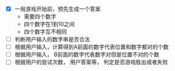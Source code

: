  - [x] 一局游戏开始前，预先生成一个答案
    * 需要四个数字
    * 四个数字在1到10之间
    * 四个数字互不相同
 - [ ] 判断用户输入的数字串是否合法
 - [ ] 根据用户输入，计算得到A前面的数字代表位置和数字都对的个数
 - [ ] 根据用户输入， B前面的数字代表数字对但是位置不对的个数
 - [ ] 根据用户的尝试次数， 用户答案等， 判定是否游戏胜出或者失败